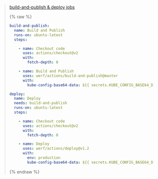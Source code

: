 >    
> <div class="details">
> <a href="javascript:void(0)" class="details__summary">build-and-publish & deploy jobs</a>
> <div class="details__content" markdown="1">
> 
> {% raw %}
> ```yaml
> build-and-publish:
>   name: Build and Publish
>   runs-on: ubuntu-latest
>   steps:
> 
>     - name: Checkout code
>       uses: actions/checkout@v2
>       with:
>         fetch-depth: 0
> 
>     - name: Build and Publish
>       uses: werf/actions/build-and-publish@master
>       with:
>         kube-config-base64-data: ${{ secrets.KUBE_CONFIG_BASE64_DATA }}
> 
> deploy:
>   name: Deploy
>   needs: build-and-publish
>   runs-on: ubuntu-latest
>   steps:
> 
>     - name: Checkout code
>       uses: actions/checkout@v2
>       with:
>         fetch-depth: 0
> 
>     - name: Deploy
>       uses: werf/actions/deploy@v1.2
>       with:
>         env: production
>         kube-config-base64-data: ${{ secrets.KUBE_CONFIG_BASE64_DATA }}
> ```
> {% endraw %}
> 
> </div>
> </div>
